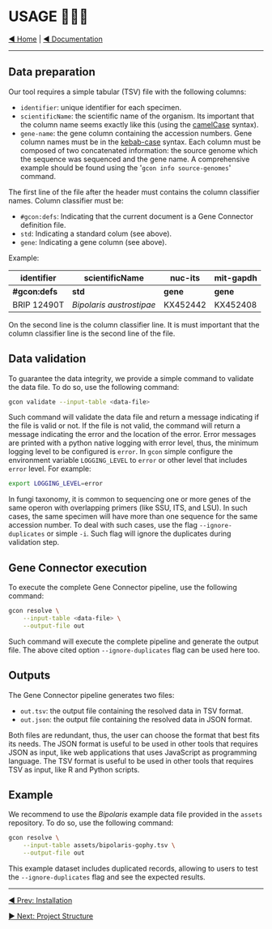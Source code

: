 # USAGE 👨🏽‍💻

[◀️ Home](https://github.com/sgelias/gene-connector-cli/blob/main/README.md) | [◀️ Documentation](https://github.com/sgelias/gene-connector-cli/blob/main/docs/README.md)

___

## Data preparation

Our tool requires a simple tabular (TSV) file with the following columns:

- `identifier`: unique identifier for each specimen.
- `scientificName`: the scientific name of the organism. Its important that the column name seems exactly like this (using the [camelCase](https://en.wikipedia.org/wiki/Camel_case) syntax).
- `gene-name`: the gene column containing the accession numbers. Gene column names must be in the [kebab-case](https://en.wikipedia.org/wiki/Letter_case#Special_case_styles) syntax. Each column must be composed of two concatenated information: the source genome which the sequence was sequenced and the gene name. A comprehensive example should be found using the '`gcon info source-genomes`' command.

The first line of the file after the header must contains the column classifier names. Column classifier must be:

- `#gcon:defs`: Indicating that the current document is a Gene Connector definition file.
- `std`: Indicating a standard colum (see above).
- `gene`: Indicating a gene column (see above).

Example:

| identifier     | scientificName         | nuc-its     | mit-gapdh |
| -------------- | ---------------------- | ----------- | --------- |
| **#gcon:defs** | **std**                | **gene**    | **gene**  |
| BRIP 12490T    | *Bipolaris austrostipae* | KX452442  | KX452408  |

On the second line is the column classifier line. It is must important that the column classifier line is the second line of the file.

## Data validation

To guarantee the data integrity, we provide a simple command to validate the data file. To do so, use the following command:

```bash
gcon validate --input-table <data-file>
```

Such command will validate the data file and return a message indicating if the file is valid or not. If the file is not valid, the command will return a message indicating the error and the location of the error. Error messages are printed with a python native logging with error level, thus, the minimum logging level to be configured is `error`. In `gcon` simple configure the environment variable `LOGGING_LEVEL` to `error` or other level that includes `error` level. For example:

```bash
export LOGGING_LEVEL=error
```

In fungi taxonomy, it is common to sequencing one or more genes of the same operon with overlapping primers (like SSU, ITS, and LSU). In such cases, the same specimen will have more than one sequence for the same accession number. To deal with such cases, use the flag `--ignore-duplicates` or simple `-i`. Such flag will ignore the duplicates during validation step.

## Gene Connector execution

To execute the complete Gene Connector pipeline, use the following command:

```bash
gcon resolve \
    --input-table <data-file> \
    --output-file out
```

Such command will execute the complete pipeline and generate the output file. The above cited option `--ignore-duplicates` flag can be used here too.

## Outputs

The Gene Connector pipeline generates two files:

- `out.tsv`: the output file containing the resolved data in TSV format.
- `out.json`: the output file containing the resolved data in JSON format.

Both files are redundant, thus, the user can choose the format that best fits its needs. The JSON format is useful to be used in other tools that requires JSON as input, like web applications that uses JavaScript as programming language. The TSV format is useful to be used in other tools that requires TSV as input, like R and Python scripts.

## Example

We recommend to use the *Bipolaris* example data file provided in the `assets` repository. To do so, use the following command:

```bash
gcon resolve \
    --input-table assets/bipolaris-gophy.tsv \
    --output-file out
```

This example dataset includes duplicated records, allowing to users to test the `--ignore-duplicates` flag and see the expected results.

___

[◀️ Prev: Installation](https://github.com/sgelias/gene-connector-cli/blob/main/docs/book/01_installation.md)

[▶️ Next: Project Structure](https://github.com/sgelias/gene-connector-cli/blob/main/docs/book/03_project_structure.md)

